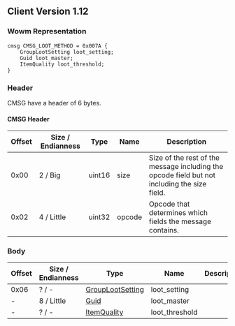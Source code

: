 ## Client Version 1.12

### Wowm Representation
```rust,ignore
cmsg CMSG_LOOT_METHOD = 0x007A {
    GroupLootSetting loot_setting;
    Guid loot_master;
    ItemQuality loot_threshold;
}
```
### Header
CMSG have a header of 6 bytes.

#### CMSG Header
| Offset | Size / Endianness | Type   | Name   | Description |
| ------ | ----------------- | ------ | ------ | ----------- |
| 0x00   | 2 / Big           | uint16 | size   | Size of the rest of the message including the opcode field but not including the size field.|
| 0x02   | 4 / Little        | uint32 | opcode | Opcode that determines which fields the message contains.|
### Body
| Offset | Size / Endianness | Type | Name | Description |
| ------ | ----------------- | ---- | ---- | ----------- |
| 0x06 | ? / - | [GroupLootSetting](grouplootsetting.md) | loot_setting |  |
| - | 8 / Little | [Guid](../spec/packed-guid.md) | loot_master |  |
| - | ? / - | [ItemQuality](itemquality.md) | loot_threshold |  |
